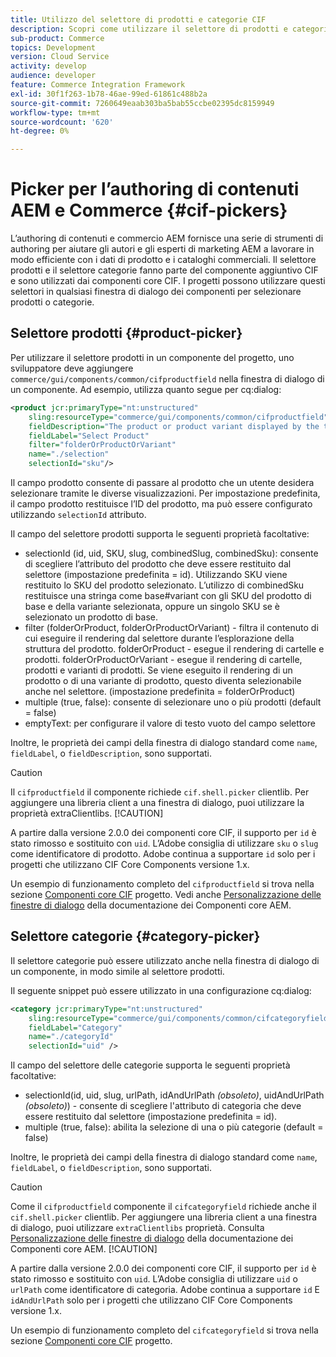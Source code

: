 ```yaml
---
title: Utilizzo del selettore di prodotti e categorie CIF
description: Scopri come utilizzare il selettore di prodotti e categorie CIF nei componenti Commerce del cliente per supportare autori e addetti al marketing nell’utilizzo efficiente dei dati di catalogo e dei prodotti Commerce.
sub-product: Commerce
topics: Development
version: Cloud Service
activity: develop
audience: developer
feature: Commerce Integration Framework
exl-id: 30f1f263-1b78-46ae-99ed-61861c488b2a
source-git-commit: 7260649eaab303ba5bab55ccbe02395dc8159949
workflow-type: tm+mt
source-wordcount: '620'
ht-degree: 0%

---
```


# Picker per l’authoring di contenuti AEM e Commerce {#cif-pickers}

L’authoring di contenuti e commercio AEM fornisce una serie di strumenti di authoring per aiutare gli autori e gli esperti di marketing AEM a lavorare in modo efficiente con i dati di prodotto e i cataloghi commerciali. Il selettore prodotti e il selettore categorie fanno parte del componente aggiuntivo CIF e sono utilizzati dai componenti core CIF. I progetti possono utilizzare questi selettori in qualsiasi finestra di dialogo dei componenti per selezionare prodotti o categorie.

## Selettore prodotti {#product-picker}

Per utilizzare il selettore prodotti in un componente del progetto, uno sviluppatore deve aggiungere `commerce/gui/components/common/cifproductfield` nella finestra di dialogo di un componente. Ad esempio, utilizza quanto segue per cq:dialog:

```xml
<product jcr:primaryType="nt:unstructured"
    sling:resourceType="commerce/gui/components/common/cifproductfield"
    fieldDescription="The product or product variant displayed by the teaser"
    fieldLabel="Select Product"
    filter="folderOrProductOrVariant"
    name="./selection"
    selectionId="sku"/>
```

Il campo prodotto consente di passare al prodotto che un utente desidera selezionare tramite le diverse visualizzazioni. Per impostazione predefinita, il campo prodotto restituisce l’ID del prodotto, ma può essere configurato utilizzando `selectionId` attributo.

Il campo del selettore prodotti supporta le seguenti proprietà facoltative:

- selectionId (id, uid, SKU, slug, combinedSlug, combinedSku): consente di scegliere l’attributo del prodotto che deve essere restituito dal selettore (impostazione predefinita = id). Utilizzando SKU viene restituito lo SKU del prodotto selezionato. L’utilizzo di combinedSku restituisce una stringa come base#variant con gli SKU del prodotto di base e della variante selezionata, oppure un singolo SKU se è selezionato un prodotto di base.
- filter (folderOrProduct, folderOrProductOrVariant) - filtra il contenuto di cui eseguire il rendering dal selettore durante l’esplorazione della struttura del prodotto. folderOrProduct - esegue il rendering di cartelle e prodotti. folderOrProductOrVariant - esegue il rendering di cartelle, prodotti e varianti di prodotti. Se viene eseguito il rendering di un prodotto o di una variante di prodotto, questo diventa selezionabile anche nel selettore. (impostazione predefinita = folderOrProduct)
- multiple (true, false): consente di selezionare uno o più prodotti (default = false)
- emptyText: per configurare il valore di testo vuoto del campo selettore

Inoltre, le proprietà dei campi della finestra di dialogo standard come `name`, `fieldLabel`, o `fieldDescription`, sono supportati.

>[!CAUTION]
>
>Il `cifproductfield` il componente richiede `cif.shell.picker` clientlib. Per aggiungere una libreria client a una finestra di dialogo, puoi utilizzare la proprietà extraClientlibs.
>[!CAUTION]
>
>A partire dalla versione 2.0.0 dei componenti core CIF, il supporto per `id` è stato rimosso e sostituito con `uid`. L’Adobe consiglia di utilizzare `sku` o `slug` come identificatore di prodotto. Adobe continua a supportare `id` solo per i progetti che utilizzano CIF Core Components versione 1.x.

Un esempio di funzionamento completo del `cifproductfield` si trova nella sezione [Componenti core CIF](https://github.com/adobe/aem-core-cif-components/blob/master/ui.apps/src/main/content/jcr_root/apps/core/cif/components/commerce/productteaser/v1/productteaser/_cq_dialog/.content.xml) progetto. Vedi anche [Personalizzazione delle finestre di dialogo](https://experienceleague.adobe.com/docs/experience-manager-core-components/using/developing/customizing.html?lang=en#customizing-dialogs) della documentazione dei Componenti core AEM.

## Selettore categorie {#category-picker}

Il selettore categorie può essere utilizzato anche nella finestra di dialogo di un componente, in modo simile al selettore prodotti.

Il seguente snippet può essere utilizzato in una configurazione cq:dialog:

```xml
<category jcr:primaryType="nt:unstructured" 
    sling:resourceType="commerce/gui/components/common/cifcategoryfield" 
    fieldLabel="Category" 
    name="./categoryId" 
    selectionId="uid" />
```

Il campo del selettore delle categorie supporta le seguenti proprietà facoltative:

- selectionId(id, uid, slug, urlPath, idAndUrlPath _(obsoleto)_, uidAndUrlPath _(obsoleto)_) - consente di scegliere l&#39;attributo di categoria che deve essere restituito dal selettore (impostazione predefinita = id).
- multiple (true, false): abilita la selezione di una o più categorie (default = false)

Inoltre, le proprietà dei campi della finestra di dialogo standard come `name`, `fieldLabel`, o `fieldDescription`, sono supportati.

>[!CAUTION]
>
>Come il `cifproductfield` componente il `cifcategoryfield` richiede anche il `cif.shell.picker` clientlib. Per aggiungere una libreria client a una finestra di dialogo, puoi utilizzare `extraClientlibs` proprietà. Consulta [Personalizzazione delle finestre di dialogo](https://experienceleague.adobe.com/docs/experience-manager-core-components/using/developing/customizing.html?lang=en#customizing-dialogs) della documentazione dei Componenti core AEM.
>[!CAUTION]
>
>A partire dalla versione 2.0.0 dei componenti core CIF, il supporto per `id` è stato rimosso e sostituito con `uid`. L’Adobe consiglia di utilizzare `uid` o `urlPath` come identificatore di categoria. Adobe continua a supportare `id` E `idAndUrlPath` solo per i progetti che utilizzano CIF Core Components versione 1.x.

Un esempio di funzionamento completo del `cifcategoryfield` si trova nella sezione [Componenti core CIF](https://github.com/adobe/aem-core-cif-components/blob/master/ui.apps/src/main/content/jcr_root/apps/core/cif/components/commerce/featuredcategorylist/v1/featuredcategorylist/_cq_dialog/.content.xml) progetto.
